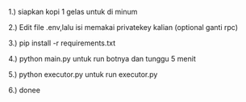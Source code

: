 1.) siapkan kopi 1 gelas untuk di minum

2.) Edit file .env,lalu isi memakai privatekey kalian (optional ganti rpc)

3.) pip install -r requirements.txt

4.) python main.py untuk run botnya dan tunggu 5 menit

5.) python executor.py untuk run executor.py

6.) donee
